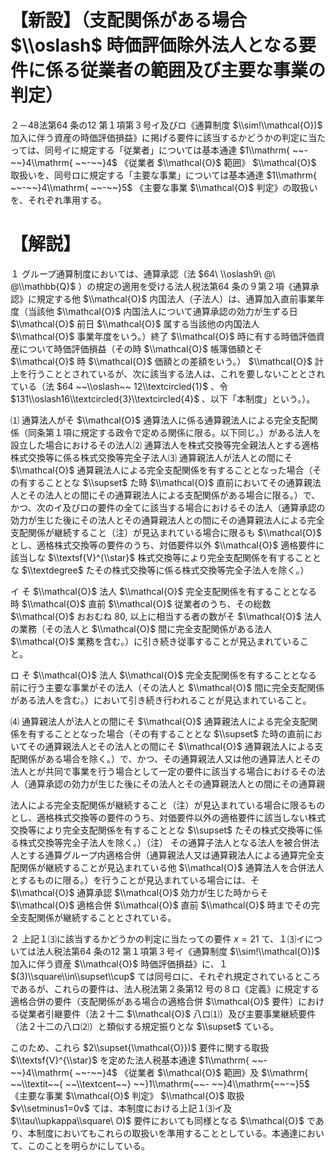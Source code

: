 # 【新設】（支配関係がある場合 $\\oslash$ 時価評価除外法人となる要件に係る従業者の範囲及び主要な事業の判定）

２－48法第64 条の12 第１項第３号イ及びロ《通算制度 $\\sim!\\mathcal{O})$ 加入に伴う資産の時価評価損益》に掲げる要件に該当するかどうかの判定に当たっては、同号イに規定する「従業者」については基本通達 $1\\mathrm{ ~~-~~}4\\mathrm{ ~~-~~}4$ 《従業者 $\\mathcal{O}$ 範囲》 $\\mathcal{O}$ 取扱いを、同号ロに規定する「主要な事業」については基本通達 $1\\mathrm{ ~~-~~}4\\mathrm{ ~~-~~}5$ 《主要な事業 $\\mathcal{O}$ 判定》の取扱いを、それぞれ準用する。

# 【解説】

１ グループ通算制度においては、通算承認（法 $64\ \\oslash9\ @\ @\\mathbb{Q}$ ）の規定の適用を受ける法人税法第64 条の９第２項《通算承認》に規定する他 $\\mathcal{O}$ 内国法人（子法人）は、通算加入直前事業年度（当該他 $\\mathcal{O}$ 内国法人について通算承認の効力が生ずる日 $\\mathcal{O}$ 前日 $\\mathcal{O}$ 属する当該他の内国法人 $\\mathcal{O}$ 事業年度をいう。）終了 $\\mathcal{O}$ 時に有する時価評価資産について時価評価損益（その時 $\\mathcal{O}$ 帳簿価額とそ $\\mathcal{O}$ 時 $\\mathcal{O}$ 価額との差額をいう。） $\\mathcal{O}$ 計上を行うこととされているが、次に該当する法人は、これを要しないこととされている（法 $64 ~~\\oslash~~ 12\\textcircled{1}$ 、令 $131\\oslash16\\textcircled{3}\\textcircled{4}$ 、以下「本制度」という。）。

⑴ 通算法人がそ $\\mathcal{O}$ 通算法人に係る通算親法人による完全支配関係（同条第１項に規定する政令で定める関係に限る。以下同じ。）がある法人を設立した場合におけるその法人⑵ 通算法人を株式交換等完全親法人とする適格株式交換等に係る株式交換等完全子法人⑶ 通算親法人が法人との間にそ $\\mathcal{O}$ 通算親法人による完全支配関係を有することとなった場合（その有することとな $\\supset$ た時 $\\mathcal{O}$ 直前においてその通算親法人とその法人との間にその通算親法人による支配関係がある場合に限る。）で、かつ、次のイ及びロの要件の全てに該当する場合におけるその法人（通算承認の効力が生じた後にその法人とその通算親法人との間にその通算親法人による完全支配関係が継続すること（注）が見込まれている場合に限るも $\\mathcal{O}$ とし、適格株式交換等の要件のうち、対価要件以外 $\\mathcal{O}$ 適格要件に該当しな $\\textsf{V}^{\\star}$ 株式交換等により完全支配関係を有することとな $\\textdegree$ たその株式交換等に係る株式交換等完全子法人を除く。）

イ そ $\\mathcal{O}$ 法人 $\\mathcal{O}$ 完全支配関係を有することとなる時 $\\mathcal{O}$ 直前 $\\mathcal{O}$ 従業者のうち、その総数 $\\mathcal{O}$ おおむね $80,%$ 以上に相当する者の数がそ $\\mathcal{O}$ 法人の業務（その法人と $\\mathcal{O}$ 間に完全支配関係がある法人 $\\mathcal{O}$ 業務を含む。）に引き続き従事することが見込まれていること。

ロ そ $\\mathcal{O}$ 法人 $\\mathcal{O}$ 完全支配関係を有することとなる前に行う主要な事業がその法人（その法人と $\\mathcal{O}$ 間に完全支配関係がある法人を含む。）において引き続き行われることが見込まれていること。

⑷ 通算親法人が法人との間にそ $\\mathcal{O}$ 通算親法人による完全支配関係を有することとなった場合（その有することとな $\\supset$ た時の直前においてその通算親法人とその法人との間にそ $\\mathcal{O}$ 通算親法人による支配関係がある場合を除く。）で、かつ、その通算親法人又は他の通算法人とその法人とが共同で事業を行う場合として一定の要件に該当する場合におけるその法人（通算承認の効力が生じた後にその法人とその通算親法人との間にその通算親

法人による完全支配関係が継続すること（注）が見込まれている場合に限るものとし、適格株式交換等の要件のうち、対価要件以外の適格要件に該当しない株式交換等により完全支配関係を有することとな $\\supset$ たその株式交換等に係る株式交換等完全子法人を除く。）（注） その通算子法人となる法人を被合併法人とする通算グループ内適格合併（通算親法人又は通算親法人による通算完全支配関係が継続することが見込まれている他 $\\mathcal{O}$ 通算法人を合併法人とするものに限る。）を行うことが見込まれている場合には、そ $\\mathcal{O}$ 通算承認 $\\mathcal{O}$ 効力が生じた時からそ $\\mathcal{O}$ 適格合併 $\\mathcal{O}$ 直前 $\\mathcal{O}$ 時までその完全支配関係が継続することとされている。

２ 上記１⑶に該当するかどうかの判定に当たっての要件 $x=21$ て、１⑶イについては法人税法第64 条の12 第１項第３号イ《通算制度 $\\sim!\\mathcal{O})$ 加入に伴う資産 $\\mathcal{O}$ 時価評価損益》に、１ $(3)\\square\\in\\supset\\cup$ ては同号ロに、それぞれ規定されているところであるが、これらの要件は、法人税法第２条第12 号の８ロ《定義》に規定する適格合併の要件（支配関係がある場合の適格合併 $\\mathcal{O}$ 要件）における従業者引継要件（法２十二 $\\mathcal{O}$ 八ロ⑴）及び主要事業継続要件（法２十二の八ロ⑵）と類似する規定振りとな $\\supset$ ている。

このため、これら $2\\supset{\\mathcal{O}})$ 要件に関する取扱 $\\textsf{V}^{\\star}$ を定めた法人税基本通達 $1\\mathrm{ ~~-~~}4\\mathrm{ ~~-~~}4$ 《従業者 $\\mathcal{O}$ 範囲》及 $\\mathrm{ ~~\\textit~~{ ~~\\textcent~~} ~~}1\\mathrm{~~- ~~}4\\mathrm{~~-~}5$ 《主要な事業 $\\mathcal{O}$ 判定》 $\\mathcal{O}$ 取扱 $v\\setminus1=0v$ ては、本制度における上記１⑶イ及 $\\tau\\upkappa\\square\ O)$ 要件においても同様となる $\\mathcal{O}$ であり、本制度においてもこれらの取扱いを準用することとしている。本通達において、このことを明らかにしている。